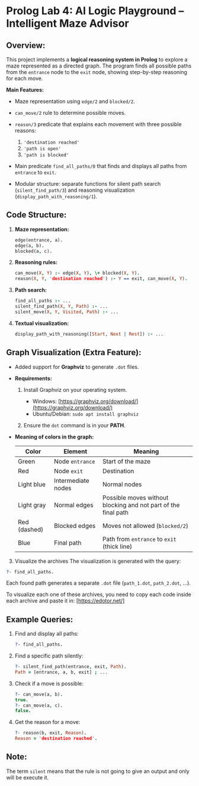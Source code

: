 # Prolog Lab 4: AI Logic Playground – Intelligent Maze Advisor

## **Overview:**

This project implements a **logical reasoning system in Prolog** to explore a maze represented as a directed graph. The program finds all possible paths from the `entrance` node to the `exit` node, showing step-by-step reasoning for each move.

**Main Features:**

* Maze representation using `edge/2` and `blocked/2`.
* `can_move/2` rule to determine possible moves.
* `reason/3` predicate that explains each movement with three possible reasons:

  1. `'destination reached'`
  2. `'path is open'`
  3. `'path is blocked'`
* Main predicate `find_all_paths/0` that finds and displays all paths from `entrance` to `exit`.
* Modular structure: separate functions for silent path search (`silent_find_path/3`) and reasoning visualization (`display_path_with_reasoning/1`).

## **Code Structure:**

1. **Maze representation:**

   ```prolog
   edge(entrance, a).
   edge(a, b).
   blocked(a, c).
   ```
2. **Reasoning rules:**

   ```prolog
   can_move(X, Y) :- edge(X, Y), \+ blocked(X, Y).
   reason(X, Y, 'destination reached') :- Y == exit, can_move(X, Y).
   ```
3. **Path search:**

   ```prolog
   find_all_paths :- ...
   silent_find_path(X, Y, Path) :- ...
   silent_move(X, Y, Visited, Path) :- ...
   ```
4. **Textual visualization:**

   ```prolog
   display_path_with_reasoning([Start, Next | Rest]) :- ...
   ```

## Graph Visualization (Extra Feature):

* Added support for **Graphviz** to generate `.dot` files.
* **Requirements:**

  1. Install Graphviz on your operating system.

     * Windows: [https://graphviz.org/download/](https://graphviz.org/download/)
     * Ubuntu/Debian: `sudo apt install graphviz`
  2. Ensure the `dot` command is in your **PATH**.
* **Meaning of colors in the graph:**

  | Color        | Element            | Meaning                                                        |
  | ------------ | ------------------ | -------------------------------------------------------------- |
  | Green        | Node `entrance`    | Start of the maze                                              |
  | Red          | Node `exit`        | Destination                                                    |
  | Light blue   | Intermediate nodes | Normal nodes                                                   |
  | Light gray   | Normal edges       | Possible moves without blocking and not part of the final path |
  | Red (dashed) | Blocked edges      | Moves not allowed (`blocked/2`)                                |
  | Blue         | Final path         | Path from `entrance` to `exit` (thick line)                    |

 3. Visualize the archives
The visualization is generated with the query:
```prolog
?- find_all_paths.
```
Each found path generates a separate `.dot` file (`path_1.dot`, `path_2.dot`, ...).

To visualize each one of these archives, you need to copy each code inside each archive and paste it in: 
[https://edotor.net/]


## **Example Queries:**

1. Find and display all paths:

   ```prolog
   ?- find_all_paths.
   ```
2. Find a specific path silently:

   ```prolog
   ?- silent_find_path(entrance, exit, Path).
   Path = [entrance, a, b, exit] ; ...
   ```
3. Check if a move is possible:

   ```prolog
   ?- can_move(a, b).
   true.
   ?- can_move(a, c).
   false.
   ```
4. Get the reason for a move:

   ```prolog
   ?- reason(b, exit, Reason).
   Reason = 'destination reached'.
   ```

## Note:
The term `silent` means that the rule is not going to give an output and only will be execute it.
